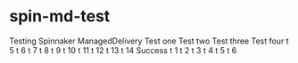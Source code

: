 # spin-md-test
Testing Spinnaker ManagedDelivery
Test one
Test two
Test three
Test four
t 5
t 6
t 7 
t 8 
t 9
t 10
t 11
t 12
t 13
t 14
Success
t 1
t 2
t 3
t 4
t 5
t 6
